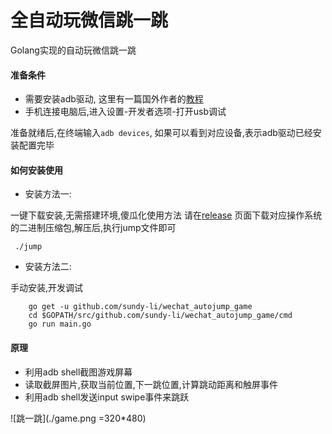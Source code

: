 # 全自动玩微信跳一跳
Golang实现的自动玩微信跳一跳



#### 准备条件
- 需要安装adb驱动, 这里有一篇国外作者的[教程](https://www.xda-developers.com/install-adb-windows-macos-linux/)
- 手机连接电脑后,进入设置-开发者选项-打开usb调试

准备就绪后,在终端输入`adb devices`, 如果可以看到对应设备,表示adb驱动已经安装配置完毕


#### 如何安装使用
- 安装方法一:

 一键下载安装,无需搭建环境,傻瓜化使用方法
请在[release](https://github.com/sundy-li/wechat_autojump_game/releases) 页面下载对应操作系统的二进制压缩包,解压后,执行jump文件即可

```
 ./jump 
```

- 安装方法二: 

手动安装,开发调试
```
	go get -u github.com/sundy-li/wechat_autojump_game
	cd $GOPATH/src/github.com/sundy-li/wechat_autojump_game/cmd
	go run main.go
```



#### 原理
- 利用adb shell截图游戏屏幕
- 读取截屏图片,获取当前位置,下一跳位置,计算跳动距离和触屏事件
- 利用adb shell发送input swipe事件来跳跃


![跳一跳](./game.png =320*480)




